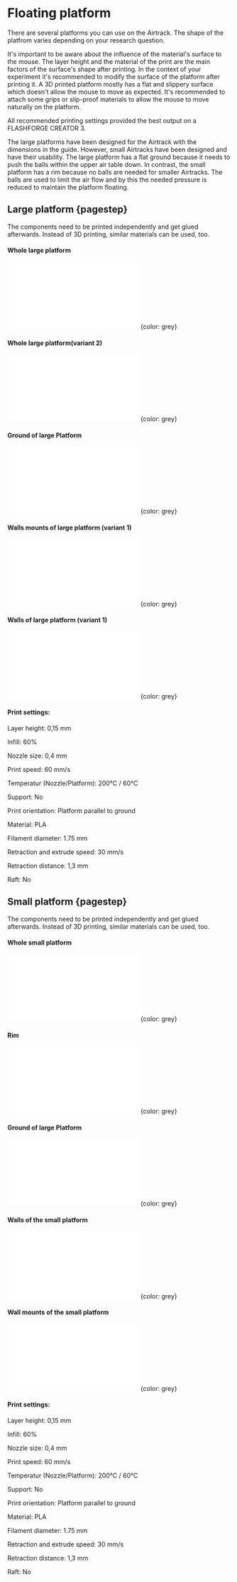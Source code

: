# Floating platform

There are several platforms you can use on the Airtrack. The shape of the platfrom varies depending on your research question. 

It's important to be aware about the influence of the material's surface to the mouse. The layer height and the material of the print are the main factors of the surface's shape after printing. In the context of your experiment it's recommended to modify the surface of the platform after printing it.
A 3D printed platform mostly has a flat and slippery surface which doesn't allow the mouse to move as expected. It's recommended to attach some grips or slip-proof materials to allow the mouse to move naturally on the platform.

All recommended printing settings provided the best output on a FLASHFORGE CREATOR 3.

The large platforms have been designed for the Airtrack with the dimensions in the guide. However, small Airtracks have been designed and have their usability.
The large platform has a flat ground because it needs to push the balls within the upper air table down. In contrast, the small platform has a rim because no balls are needed for smaller Airtracks. The balls are used to limit the air flow and by this the needed pressure is reduced to maintain the platform floating.



## Large platform {pagestep}

The components need to be printed independently and get glued afterwards.
Instead of 3D printing, similar materials can be used, too.

#### Whole large platform
![](models/l_Maze_all.stl){color: grey}
#### Whole large platform(variant 2)
![](models/l_Maze_X_all_02.stl){color: grey}
#### Ground of large Platform
![](models/l_Maze_X_ground.stl){color: grey}
#### Walls mounts of large platform (variant 1)
![](models/l_Maze_X_wallmount.stl){color: grey}
#### Walls of large platform (variant 1)
![](models/l_Maze_X_walls.stl){color: grey}

#### Print settings:

Layer height: 0,15 mm

Infill: 60%

Nozzle size: 0,4 mm

Print speed: 60 mm/s

Temperatur (Nozzle/Platform): 200°C / 60°C 

Support: No

Print orientation: Platform parallel to ground

Material: PLA

Filament diameter: 1.75 mm

Retraction and extrude speed: 30 mm/s

Retraction distance: 1,3 mm

Raft: No



## Small platform {pagestep}

The components need to be printed independently and get glued afterwards.
Instead of 3D printing, similar materials can be used, too.


#### Whole small platform
![](models/s_Maze_X_all.stl){color: grey}
#### Rim
![](models/s_Maze_X_rim.stl){color: grey}
#### Ground of large Platform
![](models/s_Maze_X_ground.stl){color: grey}
#### Walls of the small platform
![](models/s_Maze_walls.stl){color: grey}
#### Wall mounts of the small platform
![](models/s_Mazewall_mount.stl){color: grey}







#### Print settings:

Layer height: 0,15 mm

Infill: 60%

Nozzle size: 0,4 mm

Print speed: 60 mm/s

Temperatur (Nozzle/Platform): 200°C / 60°C 

Support: No

Print orientation: Platform parallel to ground

Material: PLA

Filament diameter: 1.75 mm

Retraction and extrude speed: 30 mm/s

Retraction distance: 1,3 mm

Raft: No



